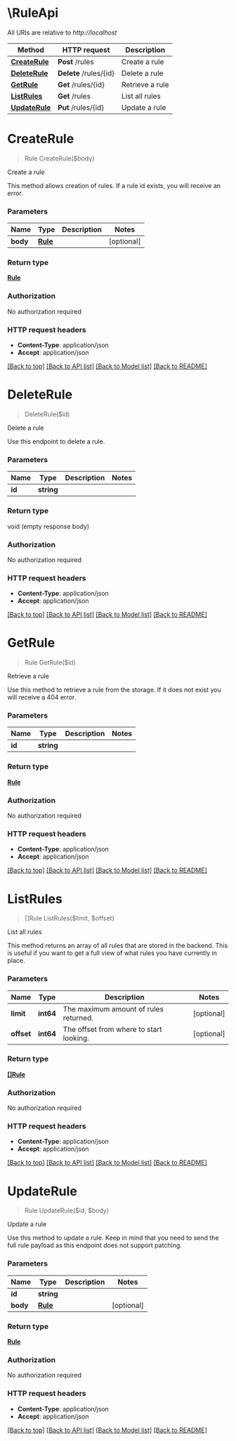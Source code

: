 # \RuleApi

All URIs are relative to *http://localhost*

Method | HTTP request | Description
------------- | ------------- | -------------
[**CreateRule**](RuleApi.md#CreateRule) | **Post** /rules | Create a rule
[**DeleteRule**](RuleApi.md#DeleteRule) | **Delete** /rules/{id} | Delete a rule
[**GetRule**](RuleApi.md#GetRule) | **Get** /rules/{id} | Retrieve a rule
[**ListRules**](RuleApi.md#ListRules) | **Get** /rules | List all rules
[**UpdateRule**](RuleApi.md#UpdateRule) | **Put** /rules/{id} | Update a rule


# **CreateRule**
> Rule CreateRule($body)

Create a rule

This method allows creation of rules. If a rule id exists, you will receive an error.


### Parameters

Name | Type | Description  | Notes
------------- | ------------- | ------------- | -------------
 **body** | [**Rule**](Rule.md)|  | [optional] 

### Return type

[**Rule**](rule.md)

### Authorization

No authorization required

### HTTP request headers

 - **Content-Type**: application/json
 - **Accept**: application/json

[[Back to top]](#) [[Back to API list]](../README.md#documentation-for-api-endpoints) [[Back to Model list]](../README.md#documentation-for-models) [[Back to README]](../README.md)

# **DeleteRule**
> DeleteRule($id)

Delete a rule

Use this endpoint to delete a rule.


### Parameters

Name | Type | Description  | Notes
------------- | ------------- | ------------- | -------------
 **id** | **string**|  | 

### Return type

void (empty response body)

### Authorization

No authorization required

### HTTP request headers

 - **Content-Type**: application/json
 - **Accept**: application/json

[[Back to top]](#) [[Back to API list]](../README.md#documentation-for-api-endpoints) [[Back to Model list]](../README.md#documentation-for-models) [[Back to README]](../README.md)

# **GetRule**
> Rule GetRule($id)

Retrieve a rule

Use this method to retrieve a rule from the storage. If it does not exist you will receive a 404 error.


### Parameters

Name | Type | Description  | Notes
------------- | ------------- | ------------- | -------------
 **id** | **string**|  | 

### Return type

[**Rule**](rule.md)

### Authorization

No authorization required

### HTTP request headers

 - **Content-Type**: application/json
 - **Accept**: application/json

[[Back to top]](#) [[Back to API list]](../README.md#documentation-for-api-endpoints) [[Back to Model list]](../README.md#documentation-for-models) [[Back to README]](../README.md)

# **ListRules**
> []Rule ListRules($limit, $offset)

List all rules

This method returns an array of all rules that are stored in the backend. This is useful if you want to get a full view of what rules you have currently in place.


### Parameters

Name | Type | Description  | Notes
------------- | ------------- | ------------- | -------------
 **limit** | **int64**| The maximum amount of rules returned. | [optional] 
 **offset** | **int64**| The offset from where to start looking. | [optional] 

### Return type

[**[]Rule**](rule.md)

### Authorization

No authorization required

### HTTP request headers

 - **Content-Type**: application/json
 - **Accept**: application/json

[[Back to top]](#) [[Back to API list]](../README.md#documentation-for-api-endpoints) [[Back to Model list]](../README.md#documentation-for-models) [[Back to README]](../README.md)

# **UpdateRule**
> Rule UpdateRule($id, $body)

Update a rule

Use this method to update a rule. Keep in mind that you need to send the full rule payload as this endpoint does not support patching.


### Parameters

Name | Type | Description  | Notes
------------- | ------------- | ------------- | -------------
 **id** | **string**|  | 
 **body** | [**Rule**](Rule.md)|  | [optional] 

### Return type

[**Rule**](rule.md)

### Authorization

No authorization required

### HTTP request headers

 - **Content-Type**: application/json
 - **Accept**: application/json

[[Back to top]](#) [[Back to API list]](../README.md#documentation-for-api-endpoints) [[Back to Model list]](../README.md#documentation-for-models) [[Back to README]](../README.md)

